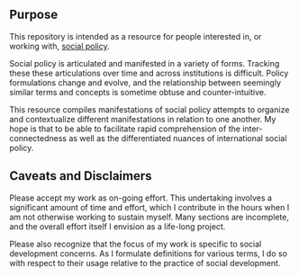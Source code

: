 ## Purpose

This repository is intended as a resource for people interested in, or working with, [social policy](http://applied-anthro.com/terms/social-policy/).

Social policy is articulated and manifested in a variety of forms.  Tracking these these articulations over time and across institutions is difficult.  Policy formulations change and evolve, and the relationship between seemingly similar terms and concepts is sometime obtuse and counter-intuitive.

This resource compiles manifestations of social policy attempts to organize and contextualize different manifestations in relation to one another.  My hope is that to be able to facilitate rapid comprehension of the inter-connectedness as well as the differentiated nuances of international social policy.

## Caveats and Disclaimers

Please accept my work as on-going effort.  This undertaking involves a significant amount of time and effort, which I contribute in the hours when I am not otherwise working to sustain myself. Many sections are incomplete, and the overall effort itself I envision as a life-long project.

Please also recognize that the focus of my work is specific to social development concerns. As I formulate definitions for various terms, I do so with respect to their usage relative to the practice of social development.

<!--
I should also emphasise how much I continue to struggle to account for what constitutes 'social policy'.
-->
